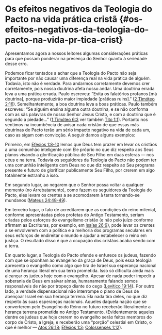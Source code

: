 # Os efeitos negativos da Teologia do Pacto na vida prática cristã {#os-efeitos-negativos-da-teologia-do-pacto-na-vida-pr-tica-crist}

Apresentamos agora a nossos leitores algumas considerações práticas para que possam ponderar na presença do Senhor quanto à seriedade desse erro.

Podemos ficar tentados a achar que a Teologia do Pacto não seja importante por não causar uma diferença real na vida prática de alguém. Todavia, isto não é verdade. Para andarmos corretamente devemos crer corretamente, pois nossa doutrina afeta nosso andar. Uma doutrina errada leva a uma prática errada. Paulo escreveu: “Evita os falatórios profanos [má doutrina], porque produzirão maior impiedade [práticas ruins].” ([2 Timóteo 2:16](http://bibliaonline.com.br/acf/2tm/2/16)). Semelhantemente, a boa doutrina leva a boas práticas. Paulo também escreveu: “Se alguém ensina alguma outra doutrina, e se não conforma com as sãs palavras de nosso Senhor Jesus Cristo, e com a doutrina que é segundo a piedade...” ([1 Timóteo 6:3](http://bibliaonline.com.br/acf/1tm/6/3) ver também [Tito 1:1](http://bibliaonline.com.br/acf/tt/1/1)). Portanto nos sentimos na incumbência de avisar cada cristão de que essas más doutrinas do Pacto terão um sério impacto negativo na vida de cada um, caso as sigam com convicção. A seguir damos alguns exemplos:

Primeiro, em [Efésios 1:8-10](http://bibliaonline.com.br/acf/ef/1/8-10) lemos que Deus tem prazer em levar os cristãos a uma comunhão inteligente com Ele próprio no que diz respeito aos Seus planos visando a glorificação pública de Seu Filho em duas esferas — nos céus e na terra. Todavia os seguidores da Teologia do Pacto não podem ter uma comunhão inteligente com Deus no que diz respeito ao Seu programa presente e futuro de glorificar publicamente Seu Filho, por crerem em algo totalmente estranho a isso.

Em segundo lugar, ao negarem que o Senhor possa voltar a qualquer momento (no Arrebatamento), como fazem os seguidores da Teologia do Pacto, eles levam os crentes a se acomodarem à terra tornando-se mundanos ([Mateus 24:48-49](http://bibliaonline.com.br/acf/mt/24/48-49)).

Em terceiro lugar, o fato de acreditarem que as condições do reino milenial, conforme apresentadas pelos profetas do Antigo Testamento, seriam criadas pelos esforços do evangelismo cristão (e não pelo juízo conforme afirmam as Escrituras, por exemplo, em [Isaías 26:9](http://bibliaonline.com.br/acf/is/26/9)), pode levar os crentes a se envolverem com a política e a melhoria dos programas seculares em seus esforços de endireitar o mundo e ajudar a estabelecer o reino em justiça. O resultado disso é que a ocupação dos cristãos acaba sendo com a terra.

Em quarto lugar, a Teologia do Pacto ofende e enfurece os judeus, fazendo com que se oponham ao evangelho da graça de Deus, pois essa teologia apresenta o evangelho como algo que tira de Israel sua esperança nacional de uma herança literal em sua terra prometida. Isso só dificulta ainda mais alcançar os judeus hoje com o evangelho. Apesar de nada poder impedir a soberania de Deus em salvar almas, humanamente falando somos responsáveis de não por tropeço diante do cego ([Levítico 19:14](http://bibliaonline.com.br/acf/lv/19/14)). Por outro lado, a verdade dispensacional não interrompe o plano de Deus de abençoar Israel em sua herança terrena. Ela nada tira deles, no que diz respeito às suas esperanças nacionais. Aqueles daquela nação que se converterem pelo Evangelho do Reino no futuro receberão literalmente a herança terrena prometida no Antigo Testamento. (Evidentemente aqueles dentre os judeus que hoje crerem no evangelho serão feitos membros do corpo de Cristo, a Igreja, e receberão uma “porção” celestial em Cristo, o que é melhor — [Atos 26:18](http://bibliaonline.com.br/acf/atos/26/18); [Efésios 1:3](http://bibliaonline.com.br/acf/ef/1/3); [Colossenses 1:12](http://bibliaonline.com.br/acf/cl/1/12)).